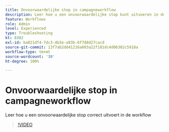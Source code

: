 ```yaml
---
title: Onvoorwaardelijke stop in campagneworkflow
description: Leer hoe u een onvoorwaardelijke stop kunt uitvoeren in de campagneworkflow
feature: Workflows
role: Admin
level: Experienced
type: Troubleshooting
kt: 8382
exl-id: ba021df4-7dc3-4b3e-a03b-6f748d27cacd
source-git-commit: 13f7ab2dd41216a603a22f181dc4d06302c5918a
workflow-type: tm+mt
source-wordcount: '30'
ht-degree: 100%

---
```


# Onvoorwaardelijke stop in campagneworkflow

Leer hoe u een onvoorwaardelijke stop correct uitvoert in de workflow

>[!VIDEO](https://video.tv.adobe.com/v/335887?quality=12&learn=on)
